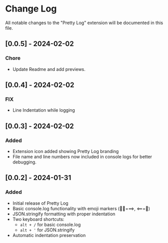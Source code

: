 # Change Log

All notable changes to the "Pretty Log" extension will be documented in this file.

## [0.0.5] - 2024-02-02
### Chore
- Update Readme and add previews.

## [0.0.4] - 2024-02-02
### FIX
- Line Indentation while logging

## [0.0.3] - 2024-02-02
### Added
- Extension icon added showing Pretty Log branding
- File name and line numbers now included in console logs for better debugging.

## [0.0.2] - 2024-01-31
### Added
- Initial release of Pretty Log
- Basic console.log functionality with emoji markers (🧑‍💻===>, <===🛑)
- JSON.stringify formatting with proper indentation
- Two keyboard shortcuts:
  - `alt + /` for basic console.log
  - `alt + '` for JSON.stringify
- Automatic indentation preservation